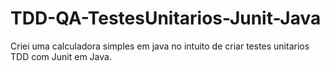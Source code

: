 # TDD-QA-TestesUnitarios-Junit-Java
Criei uma calculadora simples em java no intuito de criar testes unitarios TDD com Junit em Java.
